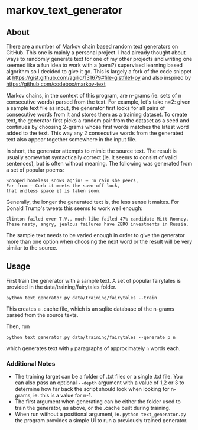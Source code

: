 # markov_text_generator

## About
There are a number of Markov chain based random text generators on GitHub. This one is mainly a personal project. I had already thought about ways to randomly generate text for one of my other projects and writing one seemed like a fun idea to work with a (semi?) supervised learning based algorithm so I decided to give it go. This is largely a fork of the code snippet at https://gist.github.com/agiliq/131679#file-gistfile1-py and also inspired by https://github.com/codebox/markov-text

Markov chains, in the context of this program, are n-grams (ie. sets of n consecutive words) parsed from the text. For example, let's take n=2: given a sample text file as input, the generator first looks for all pairs of consecutive words from it and stores them as a training dataset. To create text, the generator first picks a random pair from the dataset as a seed and continues by choosing 2-grams whose first words matches the latest word added to the text. This way any 2 consecutive words from the generated text also appear together somewhere in the input file.

In short, the generator attempts to mimic the source text. The result is usually somewhat syntactically correct (ie. it seems to consist of valid sentences), but is often without meaning. The following was generated from a set of popular poems:
```
Scooped homeless snows ag'in! — 'n rain she peers,
Far from — Curb it meets the sawn-off lock,
that endless space it is taken soon.
```
Generally, the longer the generated text is, the less sense it makes. For Donald Trump's tweets this seems to work well enough:
```
Clinton failed over T.V., much like failed 47% candidate Mitt Romney.
These nasty, angry, jealous failures have ZERO investments in Russia.
```
The sample text needs to be varied enough in order to give the generator more than one option when choosing the next word or the result will be very similar to the source.

## Usage
First train the generator with a sample text. A set of popular fairytales is provided in the data/training/fairytales folder.
```
python text_generator.py data/training/fairytales --train
```
This creates a .cache file, which is an sqlite database of the n-grams parsed from the source texts.

Then, run
```
python text_generator.py data/training/fairytales --generate p n
```
which generates text with ```p``` paragraphs of approximately ```n``` words each.

### Additional Notes
 * The training target can be a folder of .txt files or a single .txt file. You can also pass an optional ```--depth``` argument with a value of 1,2 or 3 to determine how far back the script should look when looking for n-grams, ie. this is a value for n-1.
 * The first argument when generating can be either the folder used to train the generator, as above, or the .cache built during training.
 * When run without a positional argument, ie. ```python text_generator.py``` the program provides a simple UI to run a previously trained generator.
